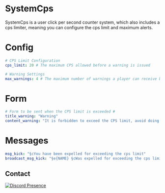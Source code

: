 # SystemCps
SystemCps is a user click per second counter system, which also includes a cps limiter, meaning you can configure the cps limit and maximum alerts.

# Config
```YAML
# CPS Limit Configuration
cps_limit: 20 # The maximum CPS allowed before a warning is issued

# Warning Settings
max_warnings: 4 # The maximum number of warnings a player can receive before being banned
```

# Form
```YAML
# Form to be sent when the CPS limit is exceeded #
title_warning: "Warning"
content_warning: "It is forbidden to exceed the CPS limit, avoid doing so to avoid being expelled"
```

# Messages
```YAML
msg_kick: "§cYou have been expelled for exceeding the cps limit"
broadcast_msg_kick: "§e{NAME} §cWas expelled for exceeding the cps limit"
```

## Contact
[![Discord Presence](https://lanyard.cnrad.dev/api/1165097093480853634?theme=dark&bg=005cff&animated=false&hideDiscrim=true&borderRadius=30px&idleMessage=Hello)](https://discord.com/users/1165097093480853634)
